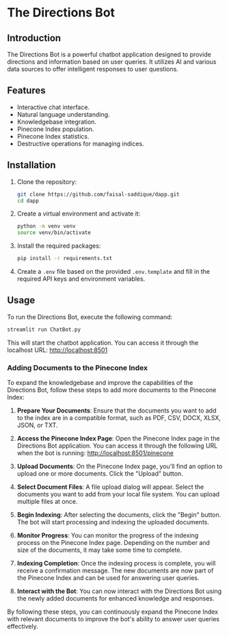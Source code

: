 # The Directions Bot

## Introduction

The Directions Bot is a powerful chatbot application designed to provide directions and information based on user queries. It utilizes AI and various data sources to offer intelligent responses to user questions.

## Features

- Interactive chat interface.
- Natural language understanding.
- Knowledgebase integration.
- Pinecone Index population.
- Pinecone Index statistics.
- Destructive operations for managing indices.

## Installation

1. Clone the repository:
   ```bash
   git clone https://github.com/faisal-saddique/dapp.git
   cd dapp
   ```

2. Create a virtual environment and activate it:
   ```bash
   python -m venv venv
   source venv/bin/activate
   ```

3. Install the required packages:
   ```bash
   pip install -r requirements.txt
   ```

4. Create a `.env` file based on the provided `.env.template` and fill in the required API keys and environment variables.

## Usage

To run the Directions Bot, execute the following command:

```bash
streamlit run ChatBot.py
```

This will start the chatbot application. You can access it through the localhost URL: [http://localhost:8501](http://localhost:8501)

### Adding Documents to the Pinecone Index

To expand the knowledgebase and improve the capabilities of the Directions Bot, follow these steps to add more documents to the Pinecone Index:

1. **Prepare Your Documents**: Ensure that the documents you want to add to the index are in a compatible format, such as PDF, CSV, DOCX, XLSX, JSON, or TXT.

2. **Access the Pinecone Index Page**: Open the Pinecone Index page in the Directions Bot application. You can access it through the following URL when the bot is running: [http://localhost:8501/pinecone](http://localhost:8501/pinecone)

3. **Upload Documents**: On the Pinecone Index page, you'll find an option to upload one or more documents. Click the "Upload" button.

4. **Select Document Files**: A file upload dialog will appear. Select the documents you want to add from your local file system. You can upload multiple files at once.

5. **Begin Indexing**: After selecting the documents, click the "Begin" button. The bot will start processing and indexing the uploaded documents.

6. **Monitor Progress**: You can monitor the progress of the indexing process on the Pinecone Index page. Depending on the number and size of the documents, it may take some time to complete.

7. **Indexing Completion**: Once the indexing process is complete, you will receive a confirmation message. The new documents are now part of the Pinecone Index and can be used for answering user queries.

8. **Interact with the Bot**: You can now interact with the Directions Bot using the newly added documents for enhanced knowledge and responses.

By following these steps, you can continuously expand the Pinecone Index with relevant documents to improve the bot's ability to answer user queries effectively.